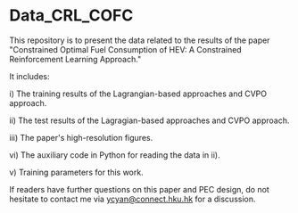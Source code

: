 # Data_CRL_COFC

This repository is to present the data related to the results of the paper
"Constrained Optimal Fuel Consumption of HEV: A Constrained Reinforcement Learning Approach."

It includes:

i)  The training results of the Lagrangian-based approaches and CVPO approach.

ii) The test results of the Lagragian-based approaches and CVPO approach.

iii) The paper's high-resolution figures.

vi) The auxiliary code in Python for reading the data in ii).

v) Training parameters for this work.

If readers have further questions on this paper and PEC design,
do not hesitate to contact me via ycyan@connect.hku.hk for a discussion.
